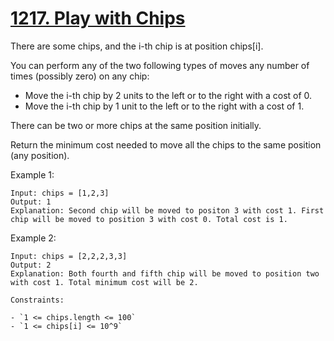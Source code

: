 # [1217. Play with Chips](https://leetcode.com/problems/play-with-chips/)

There are some chips, and the i-th chip is at position chips[i].

You can perform any of the two following types of moves any number of times (possibly zero) on any chip:

- Move the i-th chip by 2 units to the left or to the right with a cost of 0.
- Move the i-th chip by 1 unit to the left or to the right with a cost of 1.

There can be two or more chips at the same position initially.

Return the minimum cost needed to move all the chips to the same position (any position).

Example 1:

```text
Input: chips = [1,2,3]
Output: 1
Explanation: Second chip will be moved to positon 3 with cost 1. First chip will be moved to position 3 with cost 0. Total cost is 1.
```

Example 2:

```text
Input: chips = [2,2,2,3,3]
Output: 2
Explanation: Both fourth and fifth chip will be moved to position two with cost 1. Total minimum cost will be 2.

Constraints:

- `1 <= chips.length <= 100`
- `1 <= chips[i] <= 10^9`
